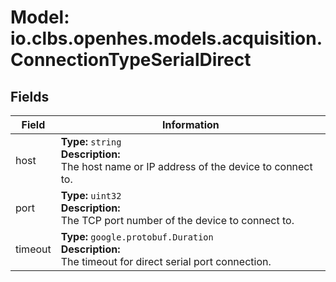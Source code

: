 # Model: io.clbs.openhes.models.acquisition.ConnectionTypeSerialDirect

## Fields

| Field | Information |
| --- | --- |
| host | <b>Type:</b> `string`<br><b>Description:</b><br>The host name or IP address of the device to connect to. |
| port | <b>Type:</b> `uint32`<br><b>Description:</b><br>The TCP port number of the device to connect to. |
| timeout | <b>Type:</b> `google.protobuf.Duration`<br><b>Description:</b><br>The timeout for direct serial port connection. |

